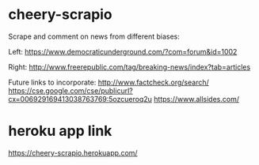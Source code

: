 # cheery-scrapio

Scrape and comment on news from different biases:

Left: https://www.democraticunderground.com/?com=forum&id=1002

Right: http://www.freerepublic.com/tag/breaking-news/index?tab=articles

Future links to incorporate:
http://www.factcheck.org/search/
https://cse.google.com/cse/publicurl?cx=006929169413038763769:5ozcueroq2u
https://www.allsides.com/


# heroku app link

https://cheery-scrapio.herokuapp.com/

